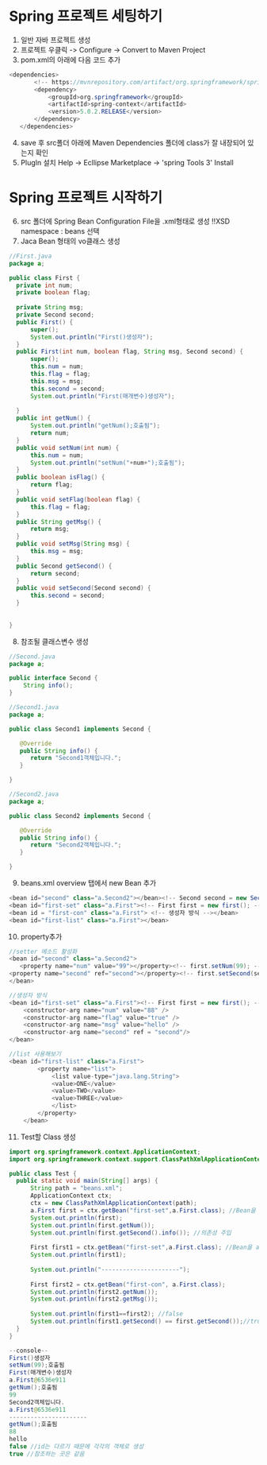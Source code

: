 
# Spring 프로젝트 세팅하기
 1. 일반 자바 프로젝트 생성
 2. 프로젝트 우클릭 -> Configure -> Convert to Maven Project
 3. pom.xml의 <version>아래에 다음 코드 추가
 ```java
<dependencies>
		<!-- https://mvnrepository.com/artifact/org.springframework/spring-context -->
		<dependency>
			<groupId>org.springframework</groupId>
			<artifactId>spring-context</artifactId>
			<version>5.0.2.RELEASE</version>
		</dependency>
	</dependencies>
```
 4. save 후 src폴더 아래에 Maven Dependencies 폴더에 class가 잘 내장되어 있는지 확인
 5. PlugIn 설치 
 Help -> Ecllipse Marketplace -> 'spring Tools 3' Install

# Spring 프로젝트 시작하기
 6. src 폴더에 Spring Bean Configuration File을 .xml형태로 생성
  !!XSD namespace : beans 선택
 7. Jaca Bean 형태의 vo클래스 생성

  ```java
  //First.java
  package a;

public class First {
	private int num;
	private boolean flag;
	
	private String msg;
	private Second second;
	public First() {
		super();
		System.out.println("First()생성자");
	}
	public First(int num, boolean flag, String msg, Second second) {
		super();
		this.num = num;
		this.flag = flag;
		this.msg = msg;
		this.second = second;
		System.out.println("First(매개변수)생성자");
	
	}
	public int getNum() {
		System.out.println("getNum();호출됨");
		return num;
	}
	public void setNum(int num) {
		this.num = num;
		System.out.println("setNum("+num+");호출됨");
	}
	public boolean isFlag() {
		return flag;
	}
	public void setFlag(boolean flag) {
		this.flag = flag;
	}
	public String getMsg() {
		return msg;
	}
	public void setMsg(String msg) {
		this.msg = msg;
	}
	public Second getSecond() {
		return second;
	}
	public void setSecond(Second second) {
		this.second = second;
	}
	
	
}
```
8. 참조될 클래스변수 생성
```java
//Second.java
package a;

public interface Second {
	String info();
}
```
```java
//Second1.java
package a;

public class Second1 implements Second {

   @Override
   public String info() {
      return "Second1객체입니다.";
   }

}
```
```java
//Second2.java
package a;

public class Second2 implements Second {

   @Override
   public String info() {
      return "Second2객체입니다.";
   }

}
 ```
 9. beans.xml overview 탭에서  new Bean 추가

  ```java
 <bean id="second" class="a.Second2"></bean><!-- Second second = new Second1(); -->
<bean id="first-set" class="a.First"><!-- First first = new first(); --></bean>
<bean id = "first-con" class="a.First"> <!-- 생성자 방식 --></bean>
<bean id="first-list" class="a.First"></bean>
```		
 10. property추가

  ```java
  //setter 메소드 활성화
 <bean id="second" class="a.Second2">
	 <property name="num" value="99"></property><!-- first.setNum(99); -->
<property name="second" ref="second"></property><!-- first.setSecond(second); -->
</bean>
 ```
```java
//생성자 방식
<bean id="first-set" class="a.First"><!-- First first = new first(); -->
	<constructor-arg name="num" value="88" />
	<constructor-arg name="flag" value="true" />
	<constructor-arg name="msg" value="hello" />
	<constructor-arg name="second" ref = "second"/>
</bean>
```
```java
//list 사용해보기
<bean id="first-list" class="a.First">
		<property name="list">
			<list value-type="java.lang.String">
			<value>ONE</value> 
			<value>TWO</value> 
			<value>THREE</value> 
			</list>
		</property>
	</bean>
```
 11. Test할 Class  생성
  ```java
 import org.springframework.context.ApplicationContext;
import org.springframework.context.support.ClassPathXmlApplicationContext;

public class Test {
	public static void main(String[] args) {
		String path = "beans.xml";
		ApplicationContext ctx;
		ctx = new ClassPathXmlApplicationContext(path);
		a.First first = ctx.getBean("first-set",a.First.class); //Bean을 a.First 클래스로 다운 캐스팅.
		System.out.println(first);
		System.out.println(first.getNum());
		System.out.println(first.getSecond().info()); //의존성 주입 
		
		First first1 = ctx.getBean("first-set",a.First.class); //Bean을 a.First 클래스로 다운 캐스팅.
		System.out.println(first1);
		
		System.out.println("----------------------");
		
		First first2 = ctx.getBean("first-con", a.First.class);
		System.out.println(first2.getNum());
		System.out.println(first2.getMsg());
		
		System.out.println(first1==first2); //false
		System.out.println(first1.getSecond() == first.getSecond());//true
	}
}
```
```java
--console--
First()생성자
setNum(99);호출됨
First(매개변수)생성자
a.First@6536e911
getNum();호출됨
99
Second2객체입니다.
a.First@6536e911
----------------------
getNum();호출됨
88
hello
false //id는 다르기 때문에 각각의 객체로 생성
true //참조하는 곳은 같음

```
  
   
<!--stackedit_data:
eyJoaXN0b3J5IjpbMTU5MzE2NTg0OCw5Njc4MzQ4NTAsLTg0OT
czNDIxNywtNjExNzM0NzE1LDExMzEyMjA3MzksLTE1MDk2NDIz
NzMsMTU0OTgzMTYyMCwtMzA3NzE1Mjg0LDE5ODIxMzQ0MjksLT
E5NjQ5MDk4NDMsLTQwMzg2MjAwMywtMjYyMTc0OTU5LC00ODI0
MDIyMjgsNTU4NTQ5OTM4LC02NTE1NzQwODhdfQ==
-->